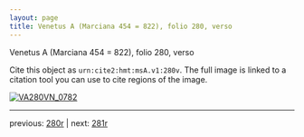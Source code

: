 ```yaml
---
layout: page
title: Venetus A (Marciana 454 = 822), folio 280, verso
---
```


Venetus A (Marciana 454 = 822), folio 280, verso

Cite this object as `urn:cite2:hmt:msA.v1:280v`.  The full image is linked to a citation tool you can use to cite regions of the image.

[![VA280VN_0782](http://www.homermultitext.org/iipsrv?IIIF=/project/homer/pyramidal/deepzoom/hmt/vaimg/2017a/VA280VN_0782.tif/full/800,/0/default.jpg)](http://www.homermultitext.org/ict2/?urn=urn:cite2:hmt:vaimg.2017a:VA280VN_0782) 

---

previous:  [280r](../280r/) | next: [281r](../281r/)